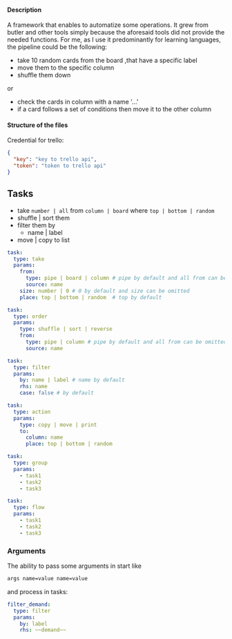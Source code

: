 #### Description

A framework that enables to automatize some operations.
It grew from butler and other tools simply because the aforesaid tools did not provide the needed functions.
For me, as I use it predominantly for learning languages, the pipeline could be the following:

- take 10 random cards from the board ,that have a specific label
- move them to the specific column
- shuffle them down

or

- check the cards in column with a name '...'
- if a card follows a set of conditions then move it to the other column

#### Structure of the files

Credential for trello:

```json
{
  "key": "key to trello api", 
  "token": "token to trello api"
}
```

## Tasks

- take `number | all` from `column | board` where `top | bottom | random`
- shuffle | sort them
- filter them by
  - name | label
- move | copy to list

```yaml
task:
  type: take
  params:
    from:
      type: pipe | board | column # pipe by default and all from can be omitted
      source: name
    size: number | 0 # 0 by default and size can be omitted
    place: top | bottom | random  # top by default

task:
  type: order
  params:
    type: shuffle | sort | reverse
    from:
      type: pipe | column # pipe by default and all from can be omitted
      source: name

task: 
  type: filter
  params:
    by: name | label # name by default
    rhs: name
    case: false # by default  

task:
  type: action
  params:
    type: copy | move | print
    to: 
      column: name
      place: top | bottom | random 

task:
  type: group
  params:
    - task1      
    - task2      
    - task3

task:
  type: flow
  params:
    - task1      
    - task2      
    - task3       
```

### Arguments

The ability to pass some arguments in start like

```bash
args name=value name=value 
```

and process in tasks:

```yaml
filter_demand:
  type: filter
  params:
    by: label
    rhs: ~~demand~~

```
